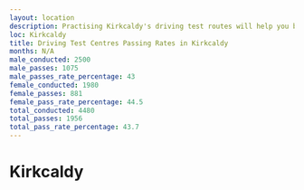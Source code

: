 ```yaml
---
layout: location
description: Practising Kirkcaldy's driving test routes will help you become more confident in your gear-changing abilities.
loc: Kirkcaldy
title: Driving Test Centres Passing Rates in Kirkcaldy
months: N/A
male_conducted: 2500
male_passes: 1075
male_passes_rate_percentage: 43
female_conducted: 1980
female_passes: 881
female_pass_rate_percentage: 44.5
total_conducted: 4480
total_passes: 1956
total_pass_rate_percentage: 43.7
---
```


# Kirkcaldy
